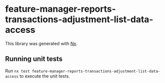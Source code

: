 # feature-manager-reports-transactions-adjustment-list-data-access

This library was generated with [Nx](https://nx.dev).

## Running unit tests

Run `nx test feature-manager-reports-transactions-adjustment-list-data-access` to execute the unit tests.
